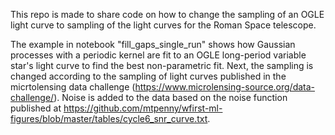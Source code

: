This repo is made to share code on how to change the sampling of an OGLE light curve to sampling of the light curves for the Roman Space telescope.




The example in notebook "fill_gaps_single_run" shows how Gaussian processes with a periodic kernel are fit to an OGLE long-period variable star's light curve to find the best non-parametric fit. Next, the sampling is changed according to the sampling of light curves published in the micrtolensing data challenge (https://www.microlensing-source.org/data-challenge/). Noise is added to the data based on the noise function published at https://github.com/mtpenny/wfirst-ml-figures/blob/master/tables/cycle6_snr_curve.txt.
